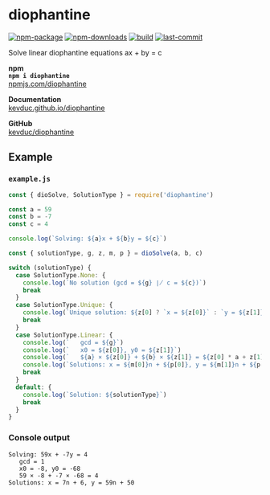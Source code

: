 # diophantine

[![npm-package](https://img.shields.io/npm/v/diophantine?style=plastic)](https://www.npmjs.com/package/diophantine)
[![npm-downloads](https://img.shields.io/npm/dt/diophantine?label=npm%20downloads&style=plastic)](https://www.npmjs.com/package/diophantine)
[![build](https://img.shields.io/github/workflow/status/kevduc/diophantine/npm-publish?style=plastic)](https://github.com/kevduc/diophantine/actions/workflows/npm-publish.yml)
[![last-commit](https://img.shields.io/github/last-commit/kevduc/diophantine?style=plastic)](https://github.com/kevduc/diophantine/commits/main)

Solve linear diophantine equations ax + by = c

**npm**  
**`npm i diophantine`**  
[npmjs.com/diophantine](https://www.npmjs.com/package/diophantine)

**Documentation**  
[kevduc.github.io/diophantine](https://kevduc.github.io/diophantine/)

**GitHub**  
[kevduc/diophantine](https://github.com/kevduc/diophantine)

## Example

### `example.js`

```js
const { dioSolve, SolutionType } = require('diophantine')

const a = 59
const b = -7
const c = 4

console.log(`Solving: ${a}x + ${b}y = ${c}`)

const { solutionType, g, z, m, p } = dioSolve(a, b, c)

switch (solutionType) {
  case SolutionType.None: {
    console.log(`No solution (gcd = ${g} ∤ c = ${c})`)
    break
  }
  case SolutionType.Unique: {
    console.log(`Unique solution: ${z[0] ? `x = ${z[0]}` : `y = ${z[1]}`}`)
    break
  }
  case SolutionType.Linear: {
    console.log(`   gcd = ${g}`)
    console.log(`   x0 = ${z[0]}, y0 = ${z[1]}`)
    console.log(`   ${a} × ${z[0]} + ${b} × ${z[1]} = ${z[0] * a + z[1] * b}`)
    console.log(`Solutions: x = ${m[0]}n + ${p[0]}, y = ${m[1]}n + ${p[1]}`)
    break
  }
  default: {
    console.log(`Solution: ${solutionType}`)
    break
  }
}
```

### Console output

```
Solving: 59x + -7y = 4
   gcd = 1
   x0 = -8, y0 = -68
   59 × -8 + -7 × -68 = 4
Solutions: x = 7n + 6, y = 59n + 50
```
